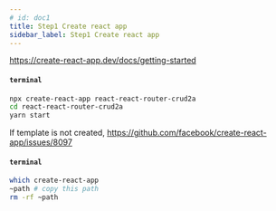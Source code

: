 ```yaml
---
# id: doc1
title: Step1 Create react app
sidebar_label: Step1 Create react app
---
```


https://create-react-app.dev/docs/getting-started

#### `terminal`
```bash
npx create-react-app react-react-router-crud2a
cd react-react-router-crud2a
yarn start
```

If template is not created,
https://github.com/facebook/create-react-app/issues/8097

#### `terminal`
```bash
which create-react-app
~path # copy this path
rm -rf ~path
```